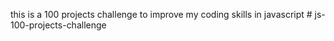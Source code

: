 this is a 100 projects challenge to improve my coding skills in javascript
#   j s - 1 0 0 - p r o j e c t s - c h a l l e n g e  
 